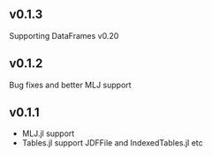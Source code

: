 ## v0.1.3
Supporting DataFrames v0.20

## v0.1.2
Bug fixes and better MLJ support

## v0.1.1
* MLJ.jl support
* Tables.jl support JDFFile and IndexedTables.jl etc
